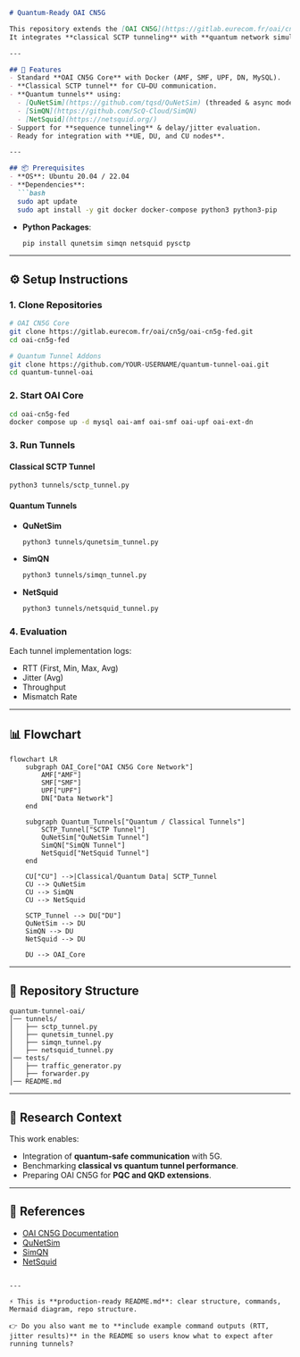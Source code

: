 ````markdown
# Quantum-Ready OAI CN5G

This repository extends the [OAI CN5G](https://gitlab.eurecom.fr/oai/cn5g/oai-cn5g-fed) core network setup with **quantum-ready tunnels**.  
It integrates **classical SCTP tunneling** with **quantum network simulators (QuNetSim, SimQN, NetSquid)** for experimental research on **post-quantum and quantum-assisted 5G architectures**.

---

## 🚀 Features
- Standard **OAI CN5G Core** with Docker (AMF, SMF, UPF, DN, MySQL).
- **Classical SCTP tunnel** for CU–DU communication.
- **Quantum tunnels** using:
  - [QuNetSim](https://github.com/tqsd/QuNetSim) (threaded & async modes)
  - [SimQN](https://github.com/ScQ-Cloud/SimQN)
  - [NetSquid](https://netsquid.org/)
- Support for **sequence tunneling** & delay/jitter evaluation.
- Ready for integration with **UE, DU, and CU nodes**.

---

## 📦 Prerequisites
- **OS**: Ubuntu 20.04 / 22.04  
- **Dependencies**:
  ```bash
  sudo apt update
  sudo apt install -y git docker docker-compose python3 python3-pip
````

* **Python Packages**:

  ```bash
  pip install qunetsim simqn netsquid pysctp
  ```

---

## ⚙️ Setup Instructions

### 1. Clone Repositories

```bash
# OAI CN5G Core
git clone https://gitlab.eurecom.fr/oai/cn5g/oai-cn5g-fed.git
cd oai-cn5g-fed

# Quantum Tunnel Addons
git clone https://github.com/YOUR-USERNAME/quantum-tunnel-oai.git
cd quantum-tunnel-oai
```

### 2. Start OAI Core

```bash
cd oai-cn5g-fed
docker compose up -d mysql oai-amf oai-smf oai-upf oai-ext-dn
```

### 3. Run Tunnels

#### Classical SCTP Tunnel

```bash
python3 tunnels/sctp_tunnel.py
```

#### Quantum Tunnels

* **QuNetSim**

  ```bash
  python3 tunnels/qunetsim_tunnel.py
  ```
* **SimQN**

  ```bash
  python3 tunnels/simqn_tunnel.py
  ```
* **NetSquid**

  ```bash
  python3 tunnels/netsquid_tunnel.py
  ```

### 4. Evaluation

Each tunnel implementation logs:

* RTT (First, Min, Max, Avg)
* Jitter (Avg)
* Throughput
* Mismatch Rate

---

## 📊 Flowchart

```mermaid
flowchart LR
    subgraph OAI_Core["OAI CN5G Core Network"]
        AMF["AMF"]
        SMF["SMF"]
        UPF["UPF"]
        DN["Data Network"]
    end

    subgraph Quantum_Tunnels["Quantum / Classical Tunnels"]
        SCTP_Tunnel["SCTP Tunnel"]
        QuNetSim["QuNetSim Tunnel"]
        SimQN["SimQN Tunnel"]
        NetSquid["NetSquid Tunnel"]
    end

    CU["CU"] -->|Classical/Quantum Data| SCTP_Tunnel
    CU --> QuNetSim
    CU --> SimQN
    CU --> NetSquid

    SCTP_Tunnel --> DU["DU"]
    QuNetSim --> DU
    SimQN --> DU
    NetSquid --> DU

    DU --> OAI_Core
```

---

## 📂 Repository Structure

```
quantum-tunnel-oai/
│── tunnels/
│   ├── sctp_tunnel.py
│   ├── qunetsim_tunnel.py
│   ├── simqn_tunnel.py
│   ├── netsquid_tunnel.py
│── tests/
│   ├── traffic_generator.py
│   ├── forwarder.py
│── README.md
```

---

## 🔬 Research Context

This work enables:

* Integration of **quantum-safe communication** with 5G.
* Benchmarking **classical vs quantum tunnel performance**.
* Preparing OAI CN5G for **PQC and QKD extensions**.

---

## 📖 References

* [OAI CN5G Documentation](https://gitlab.eurecom.fr/oai/cn5g/oai-cn5g-fed)
* [QuNetSim](https://github.com/tqsd/QuNetSim)
* [SimQN](https://github.com/ScQ-Cloud/SimQN)
* [NetSquid](https://netsquid.org/)

```

---

⚡ This is **production-ready README.md**: clear structure, commands, Mermaid diagram, repo structure.  

👉 Do you also want me to **include example command outputs (RTT, jitter results)** in the README so users know what to expect after running tunnels?
```
